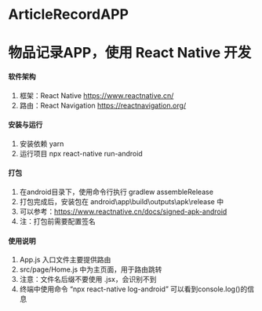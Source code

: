 # ArticleRecordAPP
# 物品记录APP，使用 React Native 开发

#### 软件架构
1. 框架：React Native  https://www.reactnative.cn/
2. 路由：React Navigation https://reactnavigation.org/

#### 安装与运行
1. 安装依赖 yarn
2. 运行项目 npx react-native run-android

#### 打包
1. 在android目录下，使用命令行执行 gradlew assembleRelease
2. 打包完成后，安装包在 android\app\build\outputs\apk\release 中
3. 可以参考：https://www.reactnative.cn/docs/signed-apk-android
4. 注：打包前需要配置签名

#### 使用说明
1. App.js 入口文件主要提供路由
2. src/page/Home.js 中为主页面，用于路由跳转
3. 注意：文件名后缀不要使用 .jsx，会识别不到
4. 终端中使用命令 “npx react-native log-android” 可以看到console.log()的信息

